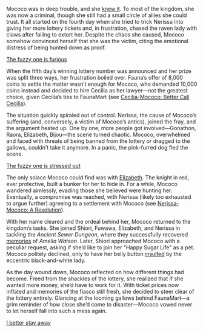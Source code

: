 Mococo was in deep trouble, and she [knew it](https://www.youtube.com/live/wINOVotsvPY?feature=shared\&t=332). To most of the kingdom, she was now a criminal, though she still had a small circle of allies she could trust. It all started on the fourth day when she tried to trick Nerissa into giving her more lottery tickets and, in frustration, chased the raven lady with claws after failing to extort her. Despite the chaos she caused, Mococo somehow convinced herself that she was the victim, citing the emotional distress of being hunted down as proof.

[The fuzzy one is furious](#embed:https://www.youtube.com/embed/wINOVotsvPY?si=L90uk7TJtyW8XYLY\&start=447)

When the fifth day’s winning lottery number was announced and her prize was split three ways, her frustration boiled over. Fauna’s offer of 8,000 coins to settle the matter wasn’t enough for Mococo, who demanded 10,000 coins instead and decided to hire Cecilia as her lawyer—not the greatest choice, given Cecilia’s ties to FaunaMart (see [Cecilia-Mococo: Better Call Cecilia](#edge:mococo-cecilia)).

The situation quickly spiraled out of control. Nerissa, the cause of Mococo’s suffering (and, conversely, a victim of Mococo’s antics), joined the fray, and the argument heated up. One by one, more people got involved—Gonathon, Raora, Elizabeth, Bijou—the scene turned chaotic. Mococo, overwhelmed and faced with threats of being banned from the lottery or dragged to the gallows, couldn’t take it anymore. In a panic, the pink-furred dog fled the scene.

[The fuzzy one is stressed out](#embed:https://www.youtube.com/embed/wINOVotsvPY?si=iz0DZqwF_-qmqcU7\&start=1604)

The only solace Mococo could find was with [Elizabeth](https://www.youtube.com/live/wINOVotsvPY?feature=shared\&t=1817). The knight in red, ever protective, built a bunker for her to hide in. For a while, Mococo wandered aimlessly, evading those she believed were hunting her. Eventually, a compromise was reached, with Nerissa (likely too exhausted to argue further) agreeing to a settlement with Mococo (see [Nerissa-Mococo: A Resolution](#edge:mococo-nerissa)).

With her name cleared and the ordeal behind her, Mococo returned to the kingdom’s tasks. She joined Shiori, Fuwawa, Elizabeth, and Nerissa in tackling the *Ancient Sewer Dungeon*, where they successfully recovered [memories](https://www.youtube.com/live/wINOVotsvPY?feature=shared\&t=5922) of *Amelia Watson*. Later, Shiori approached Mococo with a peculiar request, asking if she’d like to join her "Happy Sugar Life" as a pet. Mococo politely declined, only to have her belly button [insulted](https://www.youtube.com/live/wINOVotsvPY?feature=shared\&t=8600) by the eccentric black-and-white lady.

As the day wound down, Mococo reflected on how different things had become. Freed from the shackles of the lottery, she realized that if she wanted more money, she’d have to work for it. With ticket prices now inflated and memories of the fiasco still fresh, she decided to steer clear of the lottery entirely. Glancing at the looming gallows behind FaunaMart—a grim reminder of how close she’d come to disaster—Mococo vowed never to let herself fall into such a mess again.

[I better stay away](#embed:https://www.youtube.com/live/wINOVotsvPY?feature=shared\&t=10971)
